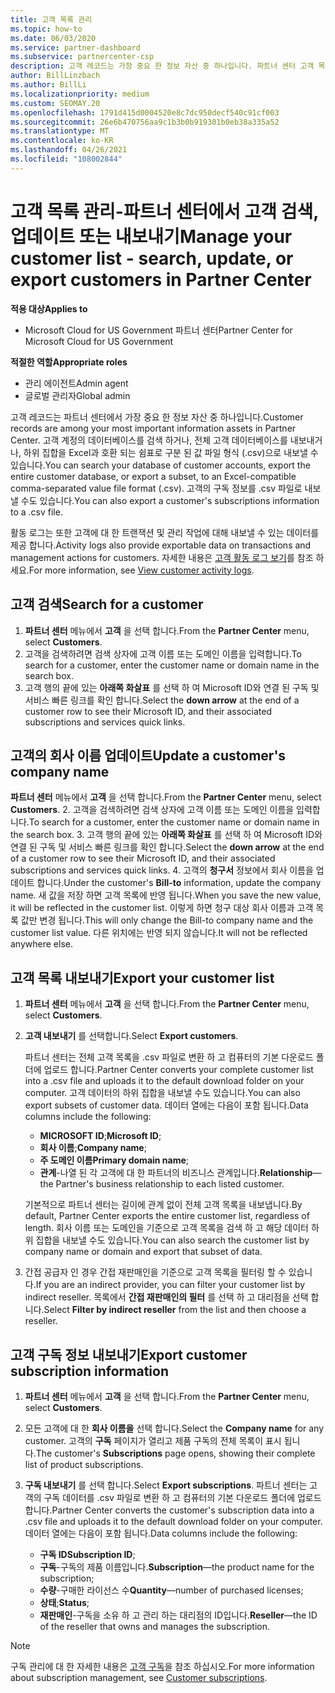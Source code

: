 ```yaml
---
title: 고객 목록 관리
ms.topic: how-to
ms.date: 06/03/2020
ms.service: partner-dashboard
ms.subservice: partnercenter-csp
description: 고객 레코드는 가장 중요 한 정보 자산 중 하나입니다. 파트너 센터 고객 목록에서 정보를 확인 하 고, 검색 하 고, 업데이트 & 내보내는 방법에 대해 알아봅니다.
author: BillLinzbach
ms.author: BillLi
ms.localizationpriority: medium
ms.custom: SEOMAY.20
ms.openlocfilehash: 1791d415d0004520e8c7dc950decf540c91cf003
ms.sourcegitcommit: 26e6b470756aa9c1b3b0b919301b0eb38a335a52
ms.translationtype: MT
ms.contentlocale: ko-KR
ms.lasthandoff: 04/26/2021
ms.locfileid: "108002844"
---
```

# <a name="manage-your-customer-list---search-update-or-export-customers-in-partner-center"></a><span data-ttu-id="6f6b5-104">고객 목록 관리-파트너 센터에서 고객 검색, 업데이트 또는 내보내기</span><span class="sxs-lookup"><span data-stu-id="6f6b5-104">Manage your customer list - search, update, or export customers in Partner Center</span></span>

<span data-ttu-id="6f6b5-105">**적용 대상**</span><span class="sxs-lookup"><span data-stu-id="6f6b5-105">**Applies to**</span></span>

- <span data-ttu-id="6f6b5-106">Microsoft Cloud for US Government 파트너 센터</span><span class="sxs-lookup"><span data-stu-id="6f6b5-106">Partner Center for Microsoft Cloud for US Government</span></span>

<span data-ttu-id="6f6b5-107">**적절한 역할**</span><span class="sxs-lookup"><span data-stu-id="6f6b5-107">**Appropriate roles**</span></span>

- <span data-ttu-id="6f6b5-108">관리 에이전트</span><span class="sxs-lookup"><span data-stu-id="6f6b5-108">Admin agent</span></span>
- <span data-ttu-id="6f6b5-109">글로벌 관리자</span><span class="sxs-lookup"><span data-stu-id="6f6b5-109">Global admin</span></span>

<span data-ttu-id="6f6b5-110">고객 레코드는 파트너 센터에서 가장 중요 한 정보 자산 중 하나입니다.</span><span class="sxs-lookup"><span data-stu-id="6f6b5-110">Customer records are among your most important information assets in Partner Center.</span></span> <span data-ttu-id="6f6b5-111">고객 계정의 데이터베이스를 검색 하거나, 전체 고객 데이터베이스를 내보내거나, 하위 집합을 Excel과 호환 되는 쉼표로 구분 된 값 파일 형식 (.csv)으로 내보낼 수 있습니다.</span><span class="sxs-lookup"><span data-stu-id="6f6b5-111">You can search your database of customer accounts, export the entire customer database, or export a subset, to an Excel-compatible comma-separated value file format (.csv).</span></span> <span data-ttu-id="6f6b5-112">고객의 구독 정보를 .csv 파일로 내보낼 수도 있습니다.</span><span class="sxs-lookup"><span data-stu-id="6f6b5-112">You can also export a customer's subscriptions information to a .csv file.</span></span>

<span data-ttu-id="6f6b5-113">활동 로그는 또한 고객에 대 한 트랜잭션 및 관리 작업에 대해 내보낼 수 있는 데이터를 제공 합니다.</span><span class="sxs-lookup"><span data-stu-id="6f6b5-113">Activity logs also provide exportable data on transactions and management actions for customers.</span></span> <span data-ttu-id="6f6b5-114">자세한 내용은 [고객 활동 로그 보기](activity-logs.md)를 참조 하세요.</span><span class="sxs-lookup"><span data-stu-id="6f6b5-114">For more information, see [View customer activity logs](activity-logs.md).</span></span>

## <a name="search-for-a-customer"></a><span data-ttu-id="6f6b5-115">고객 검색</span><span class="sxs-lookup"><span data-stu-id="6f6b5-115">Search for a customer</span></span>

1. <span data-ttu-id="6f6b5-116">**파트너 센터** 메뉴에서 **고객** 을 선택 합니다.</span><span class="sxs-lookup"><span data-stu-id="6f6b5-116">From the **Partner Center** menu, select **Customers**.</span></span>
2. <span data-ttu-id="6f6b5-117">고객을 검색하려면 검색 상자에 고객 이름 또는 도메인 이름을 입력합니다.</span><span class="sxs-lookup"><span data-stu-id="6f6b5-117">To search for a customer, enter the customer name or domain name in the search box.</span></span>
3. <span data-ttu-id="6f6b5-118">고객 행의 끝에 있는 **아래쪽 화살표** 를 선택 하 여 Microsoft ID와 연결 된 구독 및 서비스 빠른 링크를 확인 합니다.</span><span class="sxs-lookup"><span data-stu-id="6f6b5-118">Select the **down arrow** at the end of a customer row to see their Microsoft ID, and their associated subscriptions and services quick links.</span></span>

## <a name="update-a-customers-company-name"></a><span data-ttu-id="6f6b5-119">고객의 회사 이름 업데이트</span><span class="sxs-lookup"><span data-stu-id="6f6b5-119">Update a customer's company name</span></span>

<span data-ttu-id="6f6b5-120">**파트너 센터** 메뉴에서 **고객** 을 선택 합니다.</span><span class="sxs-lookup"><span data-stu-id="6f6b5-120">From the **Partner Center** menu, select **Customers**.</span></span>
2. <span data-ttu-id="6f6b5-121">고객을 검색하려면 검색 상자에 고객 이름 또는 도메인 이름을 입력합니다.</span><span class="sxs-lookup"><span data-stu-id="6f6b5-121">To search for a customer, enter the customer name or domain name in the search box.</span></span>
3. <span data-ttu-id="6f6b5-122">고객 행의 끝에 있는 **아래쪽 화살표** 를 선택 하 여 Microsoft ID와 연결 된 구독 및 서비스 빠른 링크를 확인 합니다.</span><span class="sxs-lookup"><span data-stu-id="6f6b5-122">Select the **down arrow** at the end of a customer row to see their Microsoft ID, and their associated subscriptions and services quick links.</span></span>
4. <span data-ttu-id="6f6b5-123">고객의 **청구서** 정보에서 회사 이름을 업데이트 합니다.</span><span class="sxs-lookup"><span data-stu-id="6f6b5-123">Under the customer's **Bill-to** information, update the company name.</span></span> <span data-ttu-id="6f6b5-124">새 값을 저장 하면 고객 목록에 반영 됩니다.</span><span class="sxs-lookup"><span data-stu-id="6f6b5-124">When you save the new value, it will be reflected in the customer list.</span></span> <span data-ttu-id="6f6b5-125">이렇게 하면 청구 대상 회사 이름과 고객 목록 값만 변경 됩니다.</span><span class="sxs-lookup"><span data-stu-id="6f6b5-125">This will only change the Bill-to company name and the customer list value.</span></span> <span data-ttu-id="6f6b5-126">다른 위치에는 반영 되지 않습니다.</span><span class="sxs-lookup"><span data-stu-id="6f6b5-126">It will not be reflected anywhere else.</span></span>

## <a name="export-your-customer-list"></a><span data-ttu-id="6f6b5-127">고객 목록 내보내기</span><span class="sxs-lookup"><span data-stu-id="6f6b5-127">Export your customer list</span></span>

1. <span data-ttu-id="6f6b5-128">**파트너 센터** 메뉴에서 **고객** 을 선택 합니다.</span><span class="sxs-lookup"><span data-stu-id="6f6b5-128">From the **Partner Center** menu, select **Customers**.</span></span>
2. <span data-ttu-id="6f6b5-129">**고객 내보내기** 를 선택합니다.</span><span class="sxs-lookup"><span data-stu-id="6f6b5-129">Select **Export customers**.</span></span>

   <span data-ttu-id="6f6b5-130">파트너 센터는 전체 고객 목록을 .csv 파일로 변환 하 고 컴퓨터의 기본 다운로드 폴더에 업로드 합니다.</span><span class="sxs-lookup"><span data-stu-id="6f6b5-130">Partner Center converts your complete customer list into a .csv file and uploads it to the default download folder on your computer.</span></span> <span data-ttu-id="6f6b5-131">고객 데이터의 하위 집합을 내보낼 수도 있습니다.</span><span class="sxs-lookup"><span data-stu-id="6f6b5-131">You can also export subsets of customer data.</span></span> <span data-ttu-id="6f6b5-132">데이터 열에는 다음이 포함 됩니다.</span><span class="sxs-lookup"><span data-stu-id="6f6b5-132">Data columns include the following:</span></span>

   - <span data-ttu-id="6f6b5-133">**MICROSOFT ID**;</span><span class="sxs-lookup"><span data-stu-id="6f6b5-133">**Microsoft ID**;</span></span>
   - <span data-ttu-id="6f6b5-134">**회사 이름**;</span><span class="sxs-lookup"><span data-stu-id="6f6b5-134">**Company name**;</span></span>
   - <span data-ttu-id="6f6b5-135">**주 도메인 이름**</span><span class="sxs-lookup"><span data-stu-id="6f6b5-135">**Primary domain name**;</span></span>
   - <span data-ttu-id="6f6b5-136">**관계**-나열 된 각 고객에 대 한 파트너의 비즈니스 관계입니다.</span><span class="sxs-lookup"><span data-stu-id="6f6b5-136">**Relationship**—the Partner's business relationship to each listed customer.</span></span>

    <span data-ttu-id="6f6b5-137">기본적으로 파트너 센터는 길이에 관계 없이 전체 고객 목록을 내보냅니다.</span><span class="sxs-lookup"><span data-stu-id="6f6b5-137">By default, Partner Center exports the entire customer list, regardless of length.</span></span> <span data-ttu-id="6f6b5-138">회사 이름 또는 도메인을 기준으로 고객 목록을 검색 하 고 해당 데이터 하위 집합을 내보낼 수도 있습니다.</span><span class="sxs-lookup"><span data-stu-id="6f6b5-138">You can also search the customer list by company name or domain and export that subset of data.</span></span>

3. <span data-ttu-id="6f6b5-139">간접 공급자 인 경우 간접 재판매인을 기준으로 고객 목록을 필터링 할 수 있습니다.</span><span class="sxs-lookup"><span data-stu-id="6f6b5-139">If you are an indirect provider, you can filter your customer list by indirect reseller.</span></span> <span data-ttu-id="6f6b5-140">목록에서 **간접 재판매인의 필터** 를 선택 하 고 대리점을 선택 합니다.</span><span class="sxs-lookup"><span data-stu-id="6f6b5-140">Select **Filter by indirect reseller** from the list and then choose a reseller.</span></span>


## <a name="export-customer-subscription-information"></a><span data-ttu-id="6f6b5-141">고객 구독 정보 내보내기</span><span class="sxs-lookup"><span data-stu-id="6f6b5-141">Export customer subscription information</span></span>

1. <span data-ttu-id="6f6b5-142">**파트너 센터** 메뉴에서 **고객** 을 선택 합니다.</span><span class="sxs-lookup"><span data-stu-id="6f6b5-142">From the **Partner Center** menu, select **Customers**.</span></span>

2. <span data-ttu-id="6f6b5-143">모든 고객에 대 한 **회사 이름을** 선택 합니다.</span><span class="sxs-lookup"><span data-stu-id="6f6b5-143">Select the **Company name** for any customer.</span></span> <span data-ttu-id="6f6b5-144">고객의 **구독** 페이지가 열리고 제품 구독의 전체 목록이 표시 됩니다.</span><span class="sxs-lookup"><span data-stu-id="6f6b5-144">The customer's **Subscriptions** page opens, showing their complete list of product subscriptions.</span></span>

3. <span data-ttu-id="6f6b5-145">**구독 내보내기** 를 선택 합니다.</span><span class="sxs-lookup"><span data-stu-id="6f6b5-145">Select **Export subscriptions**.</span></span> <span data-ttu-id="6f6b5-146">파트너 센터는 고객의 구독 데이터를 .csv 파일로 변환 하 고 컴퓨터의 기본 다운로드 폴더에 업로드 합니다.</span><span class="sxs-lookup"><span data-stu-id="6f6b5-146">Partner Center converts the customer's subscription data into a .csv file and uploads it to the default download folder on your computer.</span></span> <span data-ttu-id="6f6b5-147">데이터 열에는 다음이 포함 됩니다.</span><span class="sxs-lookup"><span data-stu-id="6f6b5-147">Data columns include the following:</span></span>
   - <span data-ttu-id="6f6b5-148">**구독 ID**</span><span class="sxs-lookup"><span data-stu-id="6f6b5-148">**Subscription ID**;</span></span>
   - <span data-ttu-id="6f6b5-149">**구독**-구독의 제품 이름입니다.</span><span class="sxs-lookup"><span data-stu-id="6f6b5-149">**Subscription**—the product name for the subscription;</span></span>
   - <span data-ttu-id="6f6b5-150">**수량**-구매한 라이선스 수</span><span class="sxs-lookup"><span data-stu-id="6f6b5-150">**Quantity**—number of purchased licenses;</span></span>
   - <span data-ttu-id="6f6b5-151">**상태**;</span><span class="sxs-lookup"><span data-stu-id="6f6b5-151">**Status**;</span></span>
   - <span data-ttu-id="6f6b5-152">**재판매인**-구독을 소유 하 고 관리 하는 대리점의 ID입니다.</span><span class="sxs-lookup"><span data-stu-id="6f6b5-152">**Reseller**—the ID of the reseller that owns and manages the subscription.</span></span>

> [!NOTE]  
> <span data-ttu-id="6f6b5-153">구독 관리에 대 한 자세한 내용은 [고객 구독](customer-subscriptions.md)을 참조 하십시오.</span><span class="sxs-lookup"><span data-stu-id="6f6b5-153">For more information about subscription management, see [Customer subscriptions](customer-subscriptions.md).</span></span>
